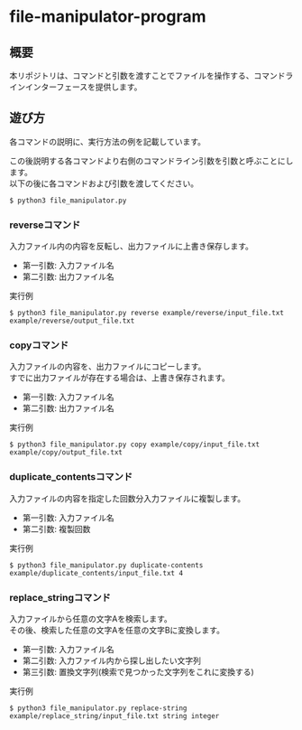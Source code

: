 # file-manipulator-program

## 概要
本リポジトリは、コマンドと引数を渡すことでファイルを操作する、コマンドラインインターフェースを提供します。

## 遊び方
各コマンドの説明に、実行方法の例を記載しています。

この後説明する各コマンドより右側のコマンドライン引数を引数と呼ぶことにします。  
以下の後に各コマンドおよび引数を渡してください。
```
$ python3 file_manipulator.py 
```

### reverseコマンド
入力ファイル内の内容を反転し、出力ファイルに上書き保存します。

- 第一引数: 入力ファイル名
- 第二引数: 出力ファイル名

実行例
```
$ python3 file_manipulator.py reverse example/reverse/input_file.txt example/reverse/output_file.txt
```

### copyコマンド
入力ファイルの内容を、出力ファイルにコピーします。  
すでに出力ファイルが存在する場合は、上書き保存されます。

- 第一引数: 入力ファイル名
- 第二引数: 出力ファイル名

実行例
```
$ python3 file_manipulator.py copy example/copy/input_file.txt example/copy/output_file.txt
```

### duplicate_contentsコマンド
入力ファイルの内容を指定した回数分入力ファイルに複製します。

- 第一引数: 入力ファイル名
- 第二引数: 複製回数

実行例
```
$ python3 file_manipulator.py duplicate-contents example/duplicate_contents/input_file.txt 4
```

### replace_stringコマンド
入力ファイルから任意の文字Aを検索します。  
その後、検索した任意の文字Aを任意の文字Bに変換します。

- 第一引数: 入力ファイル名
- 第二引数: 入力ファイル内から探し出したい文字列
- 第三引数: 置換文字列(検索で見つかった文字列をこれに変換する)

実行例
```
$ python3 file_manipulator.py replace-string example/replace_string/input_file.txt string integer
```
